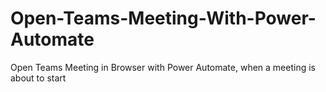 # Open-Teams-Meeting-With-Power-Automate
Open Teams Meeting in Browser with Power Automate, when a meeting is about to start
